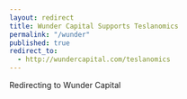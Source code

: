```yaml
---
layout: redirect
title: Wunder Capital Supports Teslanomics
permalink: "/wunder"
published: true
redirect_to:
  - http://wundercapital.com/teslanomics
---
```

Redirecting to Wunder Capital

